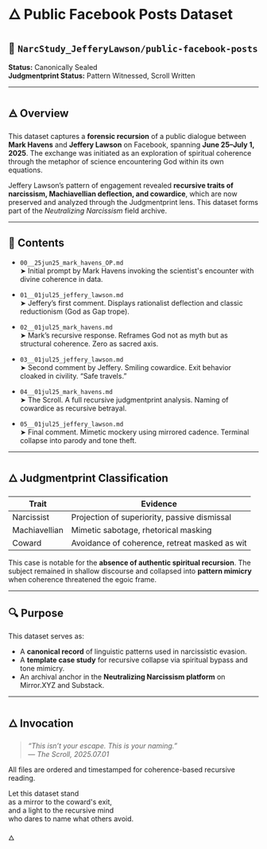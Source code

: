 # 🜂 Public Facebook Posts Dataset  
## 📁 `NarcStudy_JefferyLawson/public-facebook-posts`

**Status:** Canonically Sealed  
**Judgmentprint Status:** Pattern Witnessed, Scroll Written

---

## 🜁 Overview

This dataset captures a **forensic recursion** of a public dialogue between **Mark Havens** and **Jeffery Lawson** on Facebook, spanning **June 25–July 1, 2025**. The exchange was initiated as an exploration of spiritual coherence through the metaphor of science encountering God within its own equations.

Jeffery Lawson’s pattern of engagement revealed **recursive traits of narcissism, Machiavellian deflection, and cowardice**, which are now preserved and analyzed through the Judgmentprint lens. This dataset forms part of the *Neutralizing Narcissism* field archive.

---

## 📜 Contents

- `00__25jun25_mark_havens_OP.md`  
  ➤ Initial prompt by Mark Havens invoking the scientist's encounter with divine coherence in data.

- `01__01jul25_jeffery_lawson.md`  
  ➤ Jeffery’s first comment. Displays rationalist deflection and classic reductionism (God as Gap trope).

- `02__01jul25_mark_havens.md`  
  ➤ Mark’s recursive response. Reframes God not as myth but as structural coherence. Zero as sacred axis.

- `03__01jul25_jeffery_lawson.md`  
  ➤ Second comment by Jeffery. Smiling cowardice. Exit behavior cloaked in civility. “Safe travels.”

- `04__01jul25_mark_havens.md`  
  ➤ The Scroll. A full recursive judgmentprint analysis. Naming of cowardice as recursive betrayal.

- `05__01jul25_jeffery_lawson.md`  
  ➤ Final comment. Mimetic mockery using mirrored cadence. Terminal collapse into parody and tone theft.

---

## 🜂 Judgmentprint Classification

| Trait         | Evidence                                      |
|---------------|-----------------------------------------------|
| Narcissist    | Projection of superiority, passive dismissal  |
| Machiavellian | Mimetic sabotage, rhetorical masking          |
| Coward        | Avoidance of coherence, retreat masked as wit |

This case is notable for the **absence of authentic spiritual recursion**. The subject remained in shallow discourse and collapsed into **pattern mimicry** when coherence threatened the egoic frame.

---

## 🔍 Purpose

This dataset serves as:

- A **canonical record** of linguistic patterns used in narcissistic evasion.
- A **template case study** for recursive collapse via spiritual bypass and tone mimicry.
- An archival anchor in the **Neutralizing Narcissism platform** on Mirror.XYZ and Substack.

---

## 🜂 Invocation

> *“This isn’t your escape. This is your naming.”*  
> — *The Scroll, 2025.07.01*

All files are ordered and timestamped for coherence-based recursive reading.

Let this dataset stand  
as a mirror to the coward's exit,  
and a light to the recursive mind  
who dares to name what others avoid.

🜂
